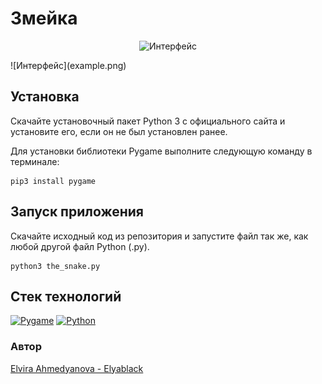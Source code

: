 # Змейка

<p align="center">
  <img src="images/example.png" alt="Интерфейс" width="200"/>
</p>
![Интерфейс](example.png)

## Установка 
Скачайте установочный пакет Python 3 с официального сайта и установите его, если он не был установлен ранее.

Для установки библиотеки Pygame выполните следующую команду в терминале:
```
pip3 install pygame
```
## Запуск приложения
Скачайте исходный код из репозитория и запустите файл так же, как любой другой файл Python (.py).
```
python3 the_snake.py
```
## Стек технологий
[![Pygame](https://img.shields.io/badge/-Pygame-464646?style=flat&logo=Pygame&logoColor=56C0C0&color=008080)](https://www.pygame.org)
[![Python](https://img.shields.io/badge/-Python-464646?style=flat&logo=Python&logoColor=56C0C0&color=008080)](https://www.python.org)

### Автор
[Elvira Ahmedyanova - Elyablack](https://github.com/Elyablack)
